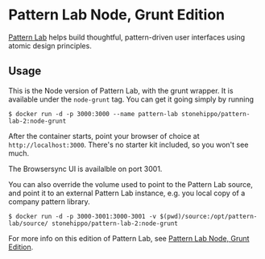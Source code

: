 # Pattern Lab Node, Grunt Edition

[Pattern Lab](http://patternlab.io) helps build thoughtful, pattern-driven user interfaces using atomic design principles.

## Usage

This is the Node version of Pattern Lab, with the grunt wrapper. It is available under the `node-grunt` tag. You can get it going simply by running

```
$ docker run -d -p 3000:3000 --name pattern-lab stonehippo/pattern-lab-2:node-grunt
```

After the container starts, point your browser of choice at `http://localhost:3000`. There's no starter kit included, so you won't see much.

The Browsersync UI is availalble on port 3001.

You can also override the volume used to point to the Pattern Lab source, and point it to an external Pattern Lab instance, e.g. you local copy of a company pattern library.

```
$ docker run -d -p 3000-3001:3000-3001 -v $(pwd)/source:/opt/pattern-lab/source/ stonehippo/pattern-lab-2:node-grunt
```

For more info on this edition of Pattern Lab, see [Pattern Lab Node, Grunt Edition](https://github.com/pattern-lab/edition-node-grunt).
